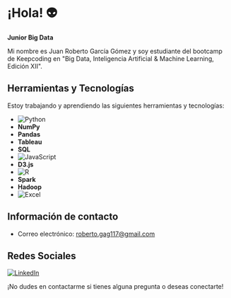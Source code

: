 # ¡Hola! 👽
**Junior Big Data**

Mi nombre es Juan Roberto García Gómez y soy estudiante del bootcamp de Keepcoding en "Big Data, Inteligencia Artificial & Machine Learning, Edición XII".

## Herramientas y Tecnologías
Estoy trabajando y aprendiendo las siguientes herramientas y tecnologías:

- ![Python](https://cdn.icon-icons.com/icons2/112/PNG/32/python_18894.png)
- **NumPy** 
- **Pandas** 
- **Tableau** 
- **SQL** 
- ![JavaScript](https://cdn.icon-icons.com/icons2/2107/PNG/32/file_type_js_official_icon_130509.png)
- **D3.js** 
- ![R](https://cdn.icon-icons.com/icons2/2107/PNG/32/file_type_r_icon_130212.png)
- **Spark** 
- **Hadoop** 
- ![Excel](https://cdn.icon-icons.com/icons2/2107/PNG/32/file_type_excel_icon_130611.png)


## Información de contacto
- Correo electrónico: roberto.gag117@gmail.com

## Redes Sociales
[![LinkedIn](https://img.shields.io/badge/LinkedIn-Juan%20Roberto%20Garc%C3%ADa%20G%C3%B3mez-blue)](https://www.linkedin.com/in/juan-roberto-garc%C3%ADa-g%C3%B3mez-41880b200/)

¡No dudes en contactarme si tienes alguna pregunta o deseas conectarte!
